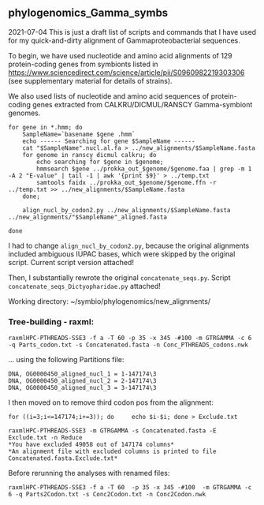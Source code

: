 ## phylogenomics_Gamma_symbs

2021-07-04
This is just a draft list of scripts and commands that I have used for my quick-and-dirty alignment of Gammaproteobacterial sequences.

To begin, we have used nucleotide and amino acid alignments of 129 protein-coding genes from symbionts listed in https://www.sciencedirect.com/science/article/pii/S0960982219303306
(see supplementary material for details of strains).  
  
We also used lists of nucleotide and amino acid sequences of protein-coding genes extracted from CALKRU/DICMUL/RANSCY Gamma-symbiont genomes.  

```
for gene in *.hmm; do
    SampleName=`basename $gene .hmm`
    echo ------ Searching for gene $SampleName ------
    cat "$SampleName".nucl.al.fa > ../new_alignments/$SampleName.fasta
    for genome in ranscy dicmul calkru; do
        echo searching for $gene in $genome;
        hmmsearch $gene ../prokka_out_$genome/$genome.faa | grep -m 1 -A 2 "E-value" | tail -1 | awk '{print $9}' > ../temp.txt
        samtools faidx ../prokka_out_$genome/$genome.ffn -r ../temp.txt >> ../new_alignments/$SampleName.fasta
    done;
   
    align_nucl_by_codon2.py ../new_alignments/$SampleName.fasta ../new_alignments/"$SampleName"_aligned.fasta
   
done
```

I had to change `align_nucl_by_codon2.py`, because the original alignments included ambiguous IUPAC bases, which were skipped by the original script. Current script version attached!  
  
Then, I substantially rewrote the original `concatenate_seqs.py`. Script `concatenate_seqs_Dictyopharidae.py` attached!  

Working directory: ~/symbio/phylogenomics/new_alignments/

### Tree-building - raxml:
```
raxmlHPC-PTHREADS-SSE3 -f a -T 60 -p 35 -x 345 -#100 -m GTRGAMMA -c 6 -q Parts_codon.txt -s Concatenated.fasta -n Conc_PTHREADS_codons.nwk
```
... using the following Partitions file:
```
DNA, OG0000450_aligned_nucl_1 = 1-147174\3
DNA, OG0000450_aligned_nucl_2 = 2-147174\3
DNA, OG0000450_aligned_nucl_3 = 3-147174\3
```

I then moved on to remove third codon pos from the alignment:
```
for ((i=3;i<=147174;i+=3)); do     echo $i-$i; done > Exclude.txt

raxmlHPC-PTHREADS-SSE3 -m GTRGAMMA -s Concatenated.fasta -E Exclude.txt -n Reduce
*You have excluded 49058 out of 147174 columns*
*An alignment file with excluded columns is printed to file Concatenated.fasta.Exclude.txt*
```

Before rerunning the analyses with renamed files:

```
raxmlHPC-PTHREADS-SSE3 -f a -T 60  -p 35 -x 345 -#100  -m GTRGAMMA -c 6 -q Parts2Codon.txt -s Conc2Codon.txt -n Conc2Codon.nwk
```

